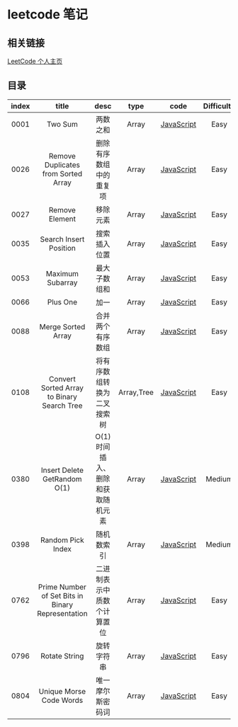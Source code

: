 # leetcode 笔记

## 相关链接

[LeetCode 个人主页](https://leetcode-cn.com/u/yin-yue-s3/)

## 目录

| index | title | desc | type | code | Difficulty |
| :---: | :---: | :--: | :--: | :--: | :--------: |
| 0001 | Two Sum | 两数之和 | Array |[JavaScript](./src/0001.two-sum/0001.two-sum.js.md) |Easy  |
| 0026 | Remove Duplicates from Sorted Array | 删除有序数组中的重复项 | Array |[JavaScript](./src/0026.remove-duplicates-from-sorted-array/0026.remove-duplicates-from-sorted-array.js.md) |Easy  |
| 0027 | Remove Element | 移除元素 | Array |[JavaScript](./src/0027.remove-element/0027.remove-element.js.md) |Easy  |
| 0035 | Search Insert Position | 搜索插入位置 | Array |[JavaScript](./src/0035.search-insert-position/0035.search-insert-position.js.md) |Easy  |
| 0053 | Maximum Subarray | 最大子数组和 | Array |[JavaScript](./src/0053.maximum-subarray/0053.maximum-subarray.js.md) |Easy  |
| 0066 | Plus One | 加一 | Array |[JavaScript](./src/0066.plus-one/0066.plus-one.js.md) |Easy  |
| 0088 | Merge Sorted Array | 合并两个有序数组 | Array |[JavaScript](./src/0088.merge-sorted-array/0088.merge-sorted-array.js.md) |Easy  |
| 0108 | Convert Sorted Array to Binary Search Tree | 将有序数组转换为二叉搜索树 | Array,Tree |[JavaScript](./src/0108.convert-sorted-array-to-binary-search-tree/0108.convert-sorted-array-to-binary-search-tree.js.md) |Easy  |
| 0380 | Insert Delete GetRandom O(1) | O(1)时间插入、删除和获取随机元素 | Array |[JavaScript](./src/0380.insert-delete-getrandom-o1/0380.insert-delete-getrandom-o1.js.md) |Medium  |
| 0398 | Random Pick Index | 随机数索引 | Array |[JavaScript](./src/0398.random-pick-index/0398.random-pick-index.js.md) |Medium  |
| 0762 | Prime Number of Set Bits in Binary Representation | 二进制表示中质数个计算置位 | Array |[JavaScript](./src/0762.find-anagram-mappings/0762.find-anagram-mappings.js.md) |Easy  |
| 0796 | Rotate String | 旋转字符串 | Array |[JavaScript](./src/0796.reaching-points/0796.reaching-points.js.md) |Easy  |
| 0804 | Unique Morse Code Words | 唯一摩尔斯密码词 | Array |[JavaScript](./src/0804.unique-morse-code-words/0804.unique-morse-code-words.js.md) |Easy  |
